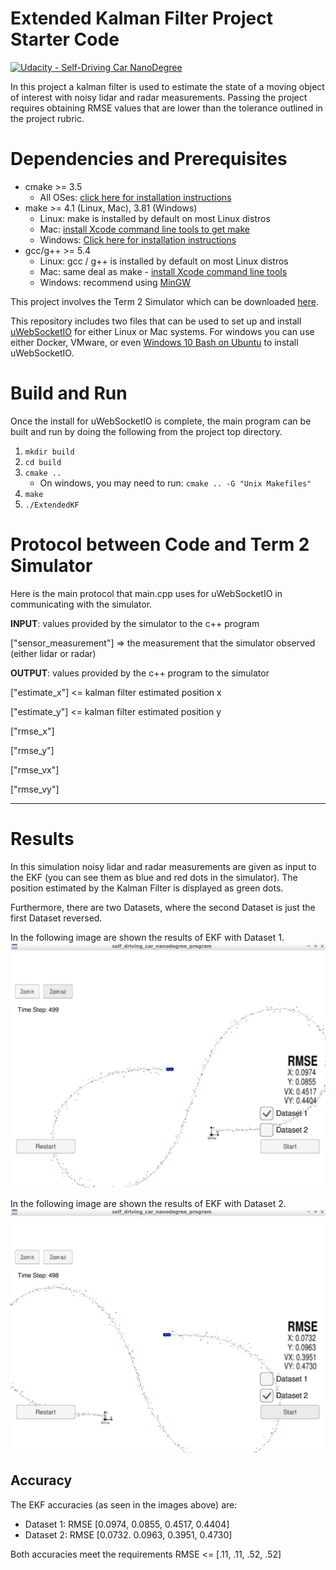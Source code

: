 # Extended Kalman Filter Project Starter Code
[![Udacity - Self-Driving Car NanoDegree](https://s3.amazonaws.com/udacity-sdc/github/shield-carnd.svg)](http://www.udacity.com/drive)

[//]: # (Image References)

[image1]: ./img/EKF_Dataset1.PNG "EKF with Dataset 1"
[image2]: ./img/EKF_Dataset2.PNG "EKF with Dataset 2"

In this project a kalman filter is used to estimate the state of a moving object of interest with noisy lidar and radar measurements. Passing the project requires obtaining RMSE values that are lower than the tolerance outlined in the project rubric. 

# Dependencies and Prerequisites

* cmake >= 3.5
  * All OSes: [click here for installation instructions](https://cmake.org/install/)
* make >= 4.1 (Linux, Mac), 3.81 (Windows)
  * Linux: make is installed by default on most Linux distros
  * Mac: [install Xcode command line tools to get make](https://developer.apple.com/xcode/features/)
  * Windows: [Click here for installation instructions](http://gnuwin32.sourceforge.net/packages/make.htm)
* gcc/g++ >= 5.4
  * Linux: gcc / g++ is installed by default on most Linux distros
  * Mac: same deal as make - [install Xcode command line tools](https://developer.apple.com/xcode/features/)
  * Windows: recommend using [MinGW](http://www.mingw.org/)

This project involves the Term 2 Simulator which can be downloaded [here](https://github.com/udacity/self-driving-car-sim/releases).

This repository includes two files that can be used to set up and install [uWebSocketIO](https://github.com/uWebSockets/uWebSockets) for either Linux or Mac systems. For windows you can use either Docker, VMware, or even [Windows 10 Bash on Ubuntu](https://www.howtogeek.com/249966/how-to-install-and-use-the-linux-bash-shell-on-windows-10/) to install uWebSocketIO. 

# Build and Run

Once the install for uWebSocketIO is complete, the main program can be built and run by doing the following from the project top directory.

1. `mkdir build`
2. `cd build`
3. `cmake ..`
    * On windows, you may need to run: `cmake .. -G "Unix Makefiles"`
4. `make`
5. `./ExtendedKF`

# Protocol between Code and Term 2 Simulator

Here is the main protocol that main.cpp uses for uWebSocketIO in communicating with the simulator.


**INPUT**: values provided by the simulator to the c++ program

["sensor_measurement"] => the measurement that the simulator observed (either lidar or radar)


**OUTPUT**: values provided by the c++ program to the simulator

["estimate_x"] <= kalman filter estimated position x

["estimate_y"] <= kalman filter estimated position y

["rmse_x"]

["rmse_y"]

["rmse_vx"]

["rmse_vy"]

---

# Results

In this simulation noisy lidar and radar measurements are given as input to the EKF (you can see them as blue and red dots in the simulator). The position estimated by the Kalman Filter is displayed as green dots.

Furthermore, there are two Datasets, where the second Dataset is just the first Dataset reversed.

In the following image are shown the results of EKF with Dataset 1.
![alt text][image1]

In the following image are shown the results of EKF with Dataset 2.
![alt text][image2]

## Accuracy

The EKF accuracies (as seen in the images above) are:

* Dataset 1: RMSE [0.0974, 0.0855, 0.4517, 0.4404]
* Dataset 2: RMSE [0.0732. 0.0963, 0.3951, 0.4730]

Both accuracies meet the requirements RMSE <= [.11, .11, .52, .52]